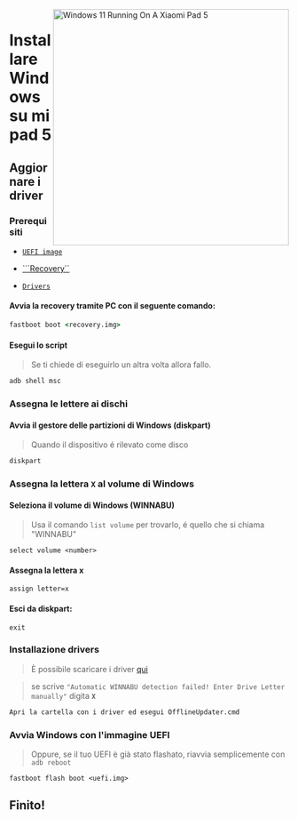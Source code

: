<img align="right" src="https://raw.githubusercontent.com/erdilS/Port-Windows-11-Xiaomi-Pad-5/main/nabu.png" width="425" alt="Windows 11 Running On A Xiaomi Pad 5">


# Installare Windows su mi pad 5

## Aggiornare i driver

### Prerequisiti


- [```UEFI image```](https://github.com/erdilS/Port-Windows-11-Xiaomi-Pad-5/releases/download/UEFI/uefi-v3.img)
  
- [```Recovery``](https://github.com/erdilS/Port-Windows-11-Xiaomi-Pad-5/releases/download/1.0/recovery.img)
  
- [```Drivers```](https://github.com/map220v/MiPad5-Drivers/releases/latest)

#### Avvia la recovery tramite PC con il seguente comando: 

```cmd
fastboot boot <recovery.img>
```


#### Esegui lo script
> Se ti chiede di eseguirlo un altra volta allora fallo.

```cmd
adb shell msc
```

### Assegna le lettere ai dischi

#### Avvia il gestore delle partizioni di Windows (diskpart)

> Quando il dispositivo é rilevato come disco

```cmd
diskpart
```


### Assegna la lettera `X` al volume di Windows

#### Seleziona il volume di Windows (WINNABU)
> Usa il comando `list volume` per trovarlo, é quello che si chiama "WINNABU"

```diskpart
select volume <number>
```

#### Assegna la lettera x
```diskpart
assign letter=x
```

#### Esci da diskpart:
```diskpart
exit
```

### Installazione drivers

> È possibile scaricare i driver [qui](https://github.com/map220v/MiPad5-Drivers/releases/latest)

> se scrive `"Automatic WINNABU detection failed! Enter Drive Letter manually"` digita **`X`**
```cmd
Apri la cartella con i driver ed esegui OfflineUpdater.cmd
```


### Avvia Windows con l'immagine UEFI
> Oppure, se il tuo UEFI è già stato flashato, riavvia semplicemente con `adb reboot`
```
fastboot flash boot <uefi.img>
```

## Finito!
